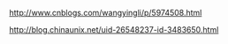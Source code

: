 http://www.cnblogs.com/wangyingli/p/5974508.html

http://blog.chinaunix.net/uid-26548237-id-3483650.html